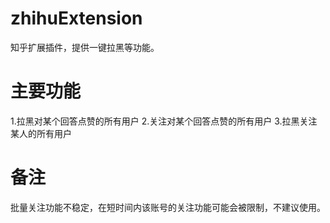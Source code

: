 # zhihuExtension
知乎扩展插件，提供一键拉黑等功能。
# 主要功能
1.拉黑对某个回答点赞的所有用户
2.关注对某个回答点赞的所有用户
3.拉黑关注某人的所有用户
# 备注
批量关注功能不稳定，在短时间内该账号的关注功能可能会被限制，不建议使用。
